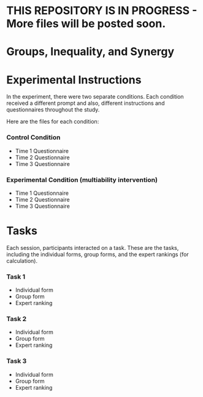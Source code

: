 # THIS REPOSITORY IS IN PROGRESS - More files will be posted soon. 






# Groups, Inequality, and Synergy

# Experimental Instructions
In the experiment, there were two separate conditions. Each condition received a different prompt and also, different instructions and questionnaires throughout the study. 

Here are the files for each condition:

### Control Condition
- Time 1 Questionnaire
- Time 2 Questionnaire
- Time 3 Questionnaire

### Experimental Condition (multiability intervention)
- Time 1 Questionnaire
- Time 2 Questionnaire
- Time 3 Questionnaire


# Tasks
Each session, participants interacted on a task. These are the tasks, including the individual forms, group forms, and the expert rankings (for calculation).

### Task 1
- Individual form
- Group form
- Expert ranking

### Task 2
- Individual form
- Group form
- Expert ranking

### Task 3
- Individual form
- Group form
- Expert ranking

